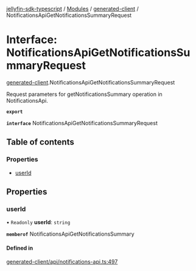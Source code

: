 [jellyfin-sdk-typescript](../README.md) / [Modules](../modules.md) / [generated-client](../modules/generated_client.md) / NotificationsApiGetNotificationsSummaryRequest

# Interface: NotificationsApiGetNotificationsSummaryRequest

[generated-client](../modules/generated_client.md).NotificationsApiGetNotificationsSummaryRequest

Request parameters for getNotificationsSummary operation in NotificationsApi.

**`export`**

**`interface`** NotificationsApiGetNotificationsSummaryRequest

## Table of contents

### Properties

- [userId](generated_client.NotificationsApiGetNotificationsSummaryRequest.md#userid)

## Properties

### userId

• `Readonly` **userId**: `string`

**`memberof`** NotificationsApiGetNotificationsSummary

#### Defined in

[generated-client/api/notifications-api.ts:497](https://github.com/thornbill/jellyfin-sdk-typescript/blob/0f61f16/src/generated-client/api/notifications-api.ts#L497)
